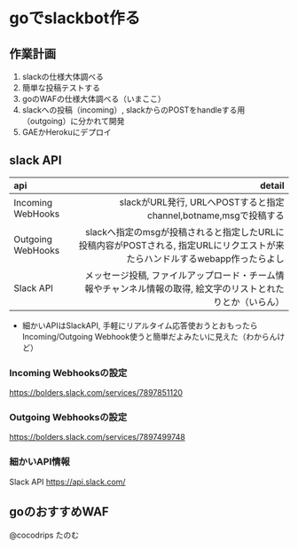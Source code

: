 # goでslackbot作る

## 作業計画

1. slackの仕様大体調べる
1. 簡単な投稿テストする
1. goのWAFの仕様大体調べる（いまここ）
1. slackへの投稿（incoming）, slackからのPOSTをhandleする用（outgoing）に分かれて開発
1. GAEかHerokuにデプロイ

## slack API

| api | detail |
|:-----------|------------:|
| Incoming WebHooks |slackがURL発行, URLへPOSTすると指定channel,botname,msgで投稿する |
| Outgoing WebHooks |slackへ指定のmsgが投稿されると指定したURLに投稿内容がPOSTされる, 指定URLにリクエストが来たらハンドルするwebapp作ったらよし |
| Slack API|メッセージ投稿, ファイルアップロード・チーム情報やチャンネル情報の取得, 絵文字のリストとれたりとか（いらん）|

- 細かいAPIはSlackAPI, 手軽にリアルタイム応答使おうとおもったら Incoming/Outgoing Webhook使うと簡単だよみたいに見えた（わからんけど）

### Incoming Webhooksの設定
https://bolders.slack.com/services/7897851120

### Outgoing Webhooksの設定
https://bolders.slack.com/services/7897499748

### 細かいAPI情報
Slack API
https://api.slack.com/

## goのおすすめWAF

@cocodrips たのむ



